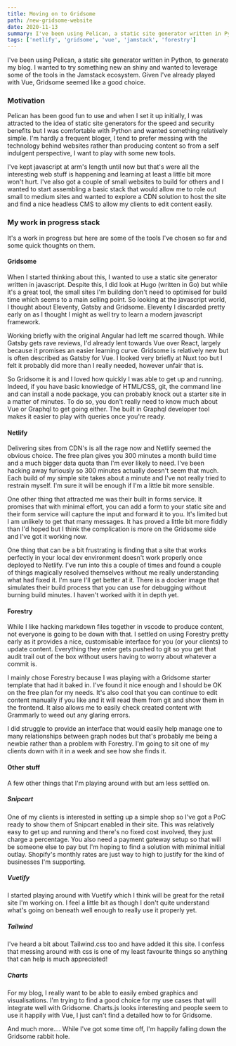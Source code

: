 ```yaml
---
title: Moving on to Gridsome
path: /new-gridsome-website
date: 2020-11-13
summary: I've been using Pelican, a static site generator written in Python, to generate my blog. I wanted to try something new an shiny and wanted to leverage some of the tools in the Jamstack ecosystem. Given I've already played with Vue, Gridsome seemed like a good choice.
tags: ['netlify', 'gridsome', 'vue', 'jamstack', 'forestry']
---
```


I've been using Pelican, a static site generator written in Python, to generate my blog. I wanted to try something new an shiny and wanted to leverage some of the tools in the Jamstack ecosystem. Given I've already played with Vue, Gridsome seemed like a good choice.

### Motivation

Pelican has been good fun to use and when I set it up initially, I was attracted to the idea of static site generators for the speed and security benefits but I was comfortable with Python and wanted something relatively simple. I'm hardly a frequent bloger, I tend to prefer messing with the technology behind websites rather than producing content so from a self indulgent perspective, I want to play with some new tools.

I've kept javascript at arm's length until now but that's were all the interesting web stuff is happening and learning at least a little bit more won't hurt. I've also got a couple of small websites to build for others and I wanted to start assembling a basic stack that would allow me to role out small to medium sites and wanted to explore a CDN solution to host the site and find a nice headless CMS to allow my clients to edit content easily. 

### My work in progress stack

It's a work in progress but here are some of the tools I've chosen so far and some quick thoughts on them. 

#### Gridsome

When I started thinking about this, I wanted to use a static site generator written in javascript. Despite this, I did look at Hugo (written in Go) but while it's a great tool, the small sites I'm building don't need to optimised for build time which seems to a main selling point. So looking at the javascript world, I thought about Eleventy, Gatsby and Gridsome. Eleventy I discarded pretty early on as I thought I might as well try to learn a modern javascript framework.

Working briefly with the original Angular had left me scarred though. While Gatsby gets rave reviews, I'd already lent towards Vue over React, largely because it promises an easier learning curve. Gridsome is relatively new but is often described as Gatsby for Vue. I looked very briefly at Nuxt too but I felt it probably did more than I really needed, however unfair that is. 

So Gridsome it is and I loved how quickly I was able to get up and running. Indeed, if you have basic knowledge of HTML/CSS, git, the command line and can install a node package, you can probably knock out a starter site in a matter of minutes. To do so, you don't really need to know much about Vue or Graphql to get going either. The built in Graphql developer tool makes it easier to play with queries once you're ready.

#### Netlify

Delivering sites from CDN's is all the rage now and Netlify seemed the obvious choice. The free plan gives you 300 minutes a month build time and a much bigger data quota than I'm ever likely to need. I've been hacking away furiously so 300 minutes actually doesn't seem that much. Each build of my simple site takes about a minute and I've not really tried to restrain myself. I'm sure it will be enough if I'm a little bit more sensible. 

One other thing that attracted me was their built in forms service. It promises that with minimal effort, you can add a form to your static site and their form service will capture the input and forward it to you. It's limited but I am unlikely to get that many messages. It has proved a little bit more fiddly than I'd hoped but I think the complication is more on the Gridsome side and I've got it working now.

One thing that can be a bit frustrating is finding that a site that works perfectly in your local dev environment doesn't work properly once deployed to Netlify. I've run into this a couple of times and found a couple of things magically resolved themselves without me really understanding what had fixed it. I'm sure I'll get better at it. There is a docker image that simulates their build process that you can use for debugging without burning build minutes. I haven't worked with it in depth yet. 

#### Forestry

While I like hacking markdown files together in vscode to produce content, not everyone is going to be down with that. I settled on using Forestry pretty early as it provides a nice, customisable interface for you (or your clients) to update content. Everything they enter gets pushed to git so you get that audit trail out of the box without users having to worry about whatever a commit is. 

I mainly chose Forestry because I was playing with a Gridsome starter template that had it baked in. I've found it nice enough and I should be OK on the free plan for my needs. It's also cool that you can continue to edit content manually if you like and it will read them from git and show them in the frontend. It also allows me to easily check created content with Grammarly to weed out any glaring errors.

I did struggle to provide an interface that would easily help manage one to many relationships between graph nodes but that's probably me being a newbie rather than a problem with Forestry. I'm going to sit one of my clients down with it in a week and see how she finds it. 

#### Other stuff

A few other things that I'm playing around with but am less settled on.

##### Snipcart

One of my clients is interested in setting up a simple shop so I've got a PoC ready to show them of Snipcart enabled in their site. This was relatively easy to get up and running and there's no fixed cost involved, they just charge a percentage. You also need a payment gateway setup so that will be someone else to pay but I'm hoping to find a solution with minimal initial outlay. Shopify's monthly rates are just way to high to justify for the kind of businesses I'm supporting. 

##### Vuetify

I started playing around with Vuetify which I think will be great for the retail site I'm working on. I feel a little bit as though I don't quite understand what's going on beneath well enough to really use it properly yet.

##### Tailwind

I've heard a bit about Tailwind.css too and have added it this site. I confess that messing around with css is one of my least favourite things so anything that can help is much appreciated!

##### Charts

For my blog, I really want to be able to easily embed graphics and visualisations. I'm trying to find a good choice for my use cases that will integrate well with Gridsome. Charts.js looks interesting and people seem to use it happily with Vue, I just can't find a detailed how to for Gridsome. 

And much more.... While I've got some time off, I'm happily falling down the Gridsome rabbit hole.
